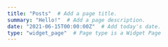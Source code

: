 ```yaml
---
title: "Posts"  # Add a page title.
summary: "Hello!"  # Add a page description.
date: "2021-06-15T00:00:00Z"  # Add today's date.
type: "widget_page"  # Page type is a Widget Page
---
```

